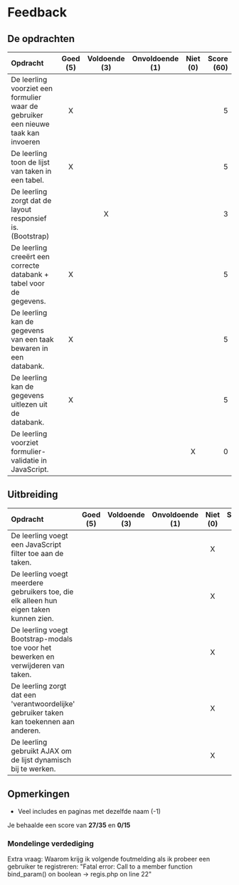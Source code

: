 # Feedback #
## De opdrachten ##
| Opdracht | Goed (5) | Voldoende (3) | Onvoldoende (1) | Niet (0) | Score (60)|
| :------- | :---: | :---------: | :-----------: | :----: |---:|
| De leerling voorziet een formulier waar de gebruiker een nieuwe taak kan invoeren | X| | | | 5|
| De leerling toon de lijst van taken in een tabel.  | X| | | | 5|
| De leerling zorgt dat de layout responsief is. (Bootstrap)  | | X| | |3 |
| De leerling creeërt een correcte databank + tabel voor de gegevens. | X| | | |5 |
| De leerling kan de gegevens van een taak bewaren in een databank. | X| | | |5 |
| De leerling kan de gegevens uitlezen uit de databank. | X| | | |5 |
| De leerling voorziet formulier-validatie in JavaScript. | | | | X|0 |

## Uitbreiding ##
| Opdracht | Goed (5) | Voldoende (3) | Onvoldoende (1) | Niet (0)| Score (15)|
| :------- | :---: | :---------: | :-----------: | :----: |---:|
| De leerling voegt een JavaScript filter toe aan de taken. ||||X|0|
| De leerling voegt meerdere gebruikers toe, die elk alleen hun eigen taken kunnen zien.||||X|0|
| De leerling voegt Bootstrap-modals toe voor het bewerken en verwijderen van taken.||||X|0|
| De leerling zorgt dat een 'verantwoordelijke' gebruiker taken kan toekennen aan anderen. ||||X|0|
| De leerling gebruikt AJAX om de lijst dynamisch bij te werken.||||X|0|

## Opmerkingen ##
* Veel includes en paginas met dezelfde naam (-1)

Je behaalde een score van __27/35__ en __0/15__

### Mondelinge verdediging ###
Extra vraag: Waarom krijg ik volgende foutmelding als ik probeer een gebruiker te registreren:
"Fatal error: Call to a member function bind_param() on boolean -> regis.php on line 22"
